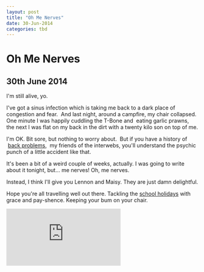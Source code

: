 ```yaml
---
layout: post
title: "Oh Me Nerves"
date: 30-Jun-2014
categories: tbd
---
```


# Oh Me Nerves

## 30th June 2014

I'm still alive,   yo.

I've got a sinus infection which is taking me back to a dark place of congestion and fear.  And last night, around a campfire, my chair collapsed. One minute I was happily cuddling the T-Bone and  eating garlic prawns, the next I was flat on my back in the dirt with a twenty kilo son on top of me.

I'm OK. Bit sore, but nothing to worry about.  But if you have a history of  <a href="http://mogantosh.com/on-being-a-permanent-patient/">back problems</a>,  my friends of the interwebs, you'll understand the psychic punch of a little accident like that.

It's been a bit of a weird couple of weeks, actually. I was going to write about it tonight, but... me nerves! Oh, me nerves.

Instead, I think I'll give you Lennon and Maisy. They are just damn delightful.

Hope you're all travelling well out there. Tackling the <a href="http://mogantosh.com/on-school-holidays-or-mayday-mayday-the-monkeys-have-destroyed-the-lab/">school holidays</a> with grace and pay-shence. Keeping your bum on your chair.

<iframe src='https://www.youtube.com/embed/7_aJHJdCHAo' frameborder='0' gesture='media' allow='encrypted-media' allowfullscreen></iframe>

